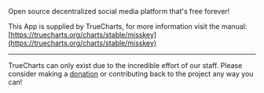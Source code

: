 Open source decentralized social media platform that's free forever!

This App is supplied by TrueCharts, for more information visit the manual: [https://truecharts.org/charts/stable/misskey](https://truecharts.org/charts/stable/misskey)

---

TrueCharts can only exist due to the incredible effort of our staff.
Please consider making a [donation](https://truecharts.org/sponsor) or contributing back to the project any way you can!
